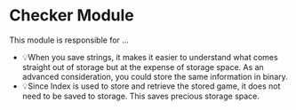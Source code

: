 # Checker Module
This module is responsible for ...




- 💡When you save strings, it makes it easier to understand what comes straight out of storage but at the expense of storage space. As an advanced consideration, you could store the same information in binary.
- 💡Since Index is used to store and retrieve the stored game, it does not need to be saved to storage. This saves precious storage space.
